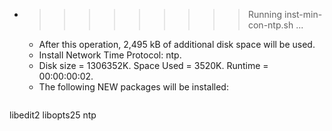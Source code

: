 * >>>>>>>>> Running inst-min-con-ntp.sh ...
  * After this operation, 2,495 kB of additional disk space will be used.
  * Install Network Time Protocol: ntp.
  * Disk size = 1306352K. Space Used = 3520K. Runtime = 00:00:00:02.
  * The following NEW packages will be installed:
  ```bash
libedit2 libopts25 ntp
  ```

